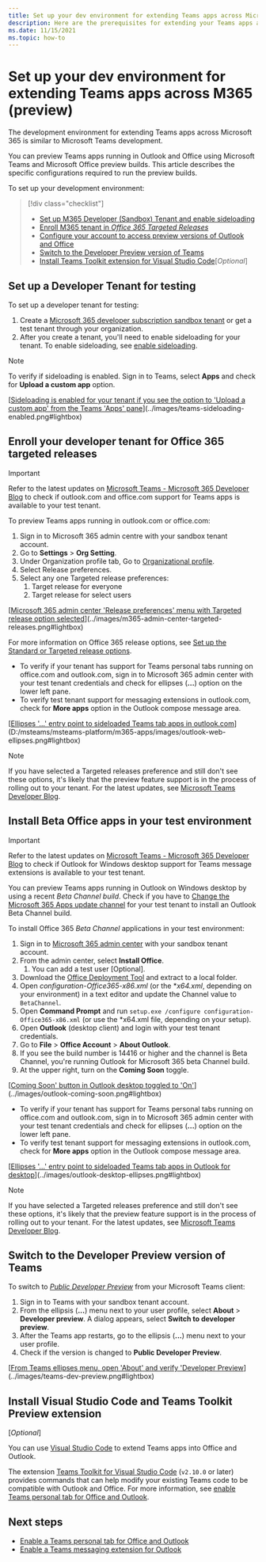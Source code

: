 ```yaml
---
title: Set up your dev environment for extending Teams apps across Microsoft 365
description: Here are the prerequisites for extending your Teams apps across Microsoft 365
ms.date: 11/15/2021
ms.topic: how-to
---
```

# Set up your dev environment for extending Teams apps across M365 (preview)

The development environment for extending Teams apps across Microsoft 365 is similar to Microsoft Teams development.

You can preview Teams apps running in Outlook and Office using Microsoft Teams and Microsoft Office preview builds. This article describes the specific configurations required to run the preview builds. 

To set up your development environment:

> [!div class="checklist"]
> * [Set up M365 Developer (Sandbox) Tenant and enable sideloading](#set-up-a-developer-tenant-for-testing)
> * [Enroll M365 tenant in *Office 365 Targeted Releases*](#enroll-your-developer-tenant-for-office-365-targeted-releases)
> * [Configure your account to access preview versions of Outlook and Office](#install-beta-office-apps-in-your-test-environment)
> * [Switch to the Developer Preview version of Teams](#switch-to-the-developer-preview-version-of-teams)
> * [Install Teams Toolkit extension for Visual Studio Code](#install-visual-studio-code-and-teams-toolkit-preview-extension)[*Optional*]

## Set up a Developer Tenant for testing

To set up a developer tenant for testing:

1. Create a [Microsoft 365 developer subscription sandbox tenant](/office/developer-program/microsoft-365-developer-program-get-started) or get a test tenant through your organization.
1. After you create a tenant, you'll need to enable sideloading for your tenant. To enable sideloading, see [enable sideloading](/microsoftteams/platform/concepts/build-and-test/prepare-your-o365-tenant#enable-custom-teams-apps-and-turn-on-custom-app-uploading).

> [!Note]  
> To verify if sideloading is enabled. Sign in to Teams, select **Apps** and check for **Upload a custom app** option.

[[Sideloading is enabled for your tenant if you see the option to 'Upload a custom app' from the Teams 'Apps' pane](../images/teams-sideloading-enabled.png)](../images/teams-sideloading-enabled.png#lightbox)

## Enroll your developer tenant for Office 365 targeted releases

> [!IMPORTANT]
> Refer to the latest updates on [Microsoft Teams - Microsoft 365 Developer Blog](https://devblogs.microsoft.com/microsoft365dev/category/teams/) to check if outlook.com and office.com support for Teams apps is available to your test tenant.

To preview Teams apps running in outlook.com or office.com:

1. Sign in to Microsoft 365 admin centre with your sandbox tenant account.
1. Go to **Settings** > **Org Setting**.
1. Under Organization profile tab, Go to [Organizational profile](https://admin.microsoft.com/AdminPortal/Home?#/Settings/OrganizationProfile).
1. Select Release preferences.
1. Select any one Targeted release preferences:
   1. Target release for everyone
   1. Target release for select users

[[Microsoft 365 admin center 'Release preferences' menu with Targeted release option selected](../images/m365-admin-center-targeted-releases.png)](../images/m365-admin-center-targeted-releases.png#lightbox)

For more information on Office 365 release options, see [Set up the Standard or Targeted release options](/microsoft-365/admin/manage/release-options-in-office-365).

* To verify if your tenant has support for Teams personal tabs running on office.com and outlook.com, sign in to Microsoft 365 admin center with your test tenant credentials and check for ellipses (**...**) option on the lower left pane.
* To verify test tenant support for messaging extensions in outlook.com, check for **More apps** option in the Outlook compose message area.

[[Ellipses '...' entry point to sideloaded Teams tab apps in outlook.com](../images/outlook-web-ellipses.png)](D:/msteams/msteams-platform/m365-apps/images/outlook-web-ellipses.png#lightbox)


> [!NOTE]
> If you have selected a Targeted releases preference and still don't see these options, it's likely that the preview feature support is in the process of rolling out to your tenant. For the latest updates, see [Microsoft Teams Developer Blog](https://devblogs.microsoft.com/microsoft365dev/category/teams/). 

## Install Beta Office apps in your test environment

> [!IMPORTANT]
> Refer to the latest updates on [Microsoft Teams - Microsoft 365 Developer Blog](https://devblogs.microsoft.com/microsoft365dev/category/teams/) to check if Outlook for Windows desktop support for Teams message extensions is available to your test tenant.

You can preview Teams apps running in Outlook on Windows desktop by using a recent *Beta Channel build*. Check if you have to [Change the Microsoft 365 Apps update channel](/deployoffice/change-update-channels?WT.mc_id=M365-MVP-5002016) for your test tenant to install an Outlook Beta Channel build. 

To install Office 365 *Beta Channel* applications in your test environment:
1.	Sign in to [Microsoft 365 admin center](https://admin.microsoft.com) with your sandbox tenant account.
1.	From the admin center, select **Install Office**.
    1. You can add a test user [Optional].
1.	Download the [Office Deployment Tool](https://www.microsoft.com/download/details.aspx?id=49117) and extract to a local folder.
1.	Open *configuration-Office365-x86.xml* (or the **x64.xml*, depending on your environment) in a text editor and update the Channel value to `BetaChannel`.
1.	Open **Command Prompt** and run `setup.exe /configure configuration-Office365-x86.xml` (or use the *x64.xml file, depending on your setup).
1.	Open **Outlook** (desktop client) and login with your test tenant credentials.
1.	Go to **File** > **Office Account** > **About Outlook**.
1.	If you see the build number is 14416 or higher and the channel is Beta Channel, you're running Outlook for Microsoft 365 beta Channel build.
1.	At the upper right, turn on the **Coming Soon** toggle.

  [[Coming Soon' button in Outlook desktop toggled to 'On'](../images/outlook-coming-soon.png)](../images/outlook-coming-soon.png#lightbox)

* To verify if your tenant has support for Teams personal tabs running on office.com and outlook.com, sign in to Microsoft 365 admin center with your test tenant credentials and check for ellipses (**...**) option on the lower left pane.
* To verify test tenant support for messaging extensions in outlook.com, check for **More apps** option in the Outlook compose message area.

[[Ellipses '...' entry point to sideloaded Teams tab apps in Outlook for desktop](../images/outlook-desktop-ellipses.png)](../images/outlook-desktop-ellipses.png#lightbox)

> [!NOTE]
> If you have selected a Targeted releases preference and still don't see these options, it's likely that the preview feature support is in the process of rolling out to your tenant. For the latest updates, see [Microsoft Teams Developer Blog](https://devblogs.microsoft.com/microsoft365dev/category/teams/). 

## Switch to the Developer Preview version of Teams

To switch to [*Public Developer Preview*](../resources/dev-preview/developer-preview-intro.md) from your Microsoft Teams client:

1. Sign in to Teams with your sandbox tenant account.
1. From the ellipsis (**...**) menu next to your user profile, select **About** > **Developer preview**. A dialog appears, select **Switch to developer preview**.
1. After the Teams app restarts, go to the ellipsis (**...**) menu next to your user profile.
1. Check if the version is changed to **Public Developer Preview**.

[[From Teams ellipses menu, open 'About' and verify 'Developer Preview](../images/teams-dev-preview.png)](../images/teams-dev-preview.png#lightbox)

## Install Visual Studio Code and Teams Toolkit Preview extension 
[*Optional*]

You can use [Visual Studio Code](https://code.visualstudio.com/) to extend Teams apps into Office and Outlook.

The extension [Teams Toolkit for Visual Studio Code](https://aka.ms/teams-toolkit) (`v2.10.0` or later) provides commands that can help modify your existing Teams code to be compatible with Outlook and Office. For more information, see [enable Teams personal tab for Office and Outlook](extend-m365-teams-personal-tab.md).

## Next steps

- [Enable a Teams personal tab for Office and Outlook](extend-m365-teams-personal-tab.md)
- [Enable a Teams messaging extension for Outlook](extend-m365-teams-message-extension.md)